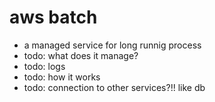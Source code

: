 # aws batch
* a managed service for long runnig process
* todo: what does it manage?
* todo: logs
* todo: how it works
* todo: connection to other services?!! like db